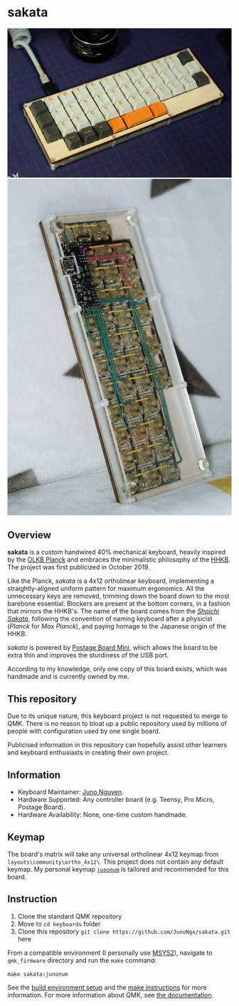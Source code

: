 # sakata

![Picture of sakata on the front](https://raw.githubusercontent.com/JunoNgx/sakata/master/sakata_front.jpg)
![Picture of sakata on the back](https://raw.githubusercontent.com/JunoNgx/sakata/master/sakata_back.jpg)

## Overview

**sakata** is a custom handwired 40% mechanical keyboard, heavily inspired by the [OLKB Planck](https://olkb.com/collections/planck) and embraces the minimalistic philosophy of the [HHKB](https://happyhackingkb.com/). The project was first publicized in October 2019.

Like the Planck, *sakata* is a 4x12 ortholinear keyboard, implementing a straightly-aligned uniform pattern for maximum ergonomics. All the unnecessary keys are removed, trimming down the board down to the most barebone essential. Blockers are present at the bottom corners, in a fashion that mirrors the HHKB's. The name of the board comes from the [*Shoichi Sakata*](https://en.wikipedia.org/wiki/Shoichi_Sakata), following the convention of naming keyboard after a physicist (*Planck* for *Max Planck*), and paying homage to the Japanese origin of the HHKB.

*sakata* is powered by [Postage Board Mini](https://www.reddit.com/r/mechmarket/comments/cbzwm1/gb_postage_board_mini_the_easiest_and_slimmest/), which allows the board to be extra thin and improves the sturdiness of the USB port.

According to my knowledge, only one copy of this board exists, which was handmade and is currently owned by me.

## This repository

Due to its unique nature, this keyboard project is not requested to merge to QMK. There is no reason to bloat up a public repository used by millions of people with configuration used by one single board.

Publicised information in this repository can hopefully assist other learners and keyboard enthusiasts in creating their own project.

## Information

* Keyboard Maintainer: [Juno Nguyen](https://github.com/junongx).
* Hardware Supported: Any controller board (e.g. Teensy, Pro Micro, Postage Board).
* Hardware Availability: None, one-time custom handmade.

## Keymap

The board's matrix will take any universal ortholinear 4x12 keymap from `layouts\community\ortho_4x12\`. This project does not contain any default keymap. My personal keymap [`junonum`](https://github.com/qmk/qmk_firmware/tree/master/layouts/community/ortho_4x12/junonum) is tailored and recommended for this board.

## Instruction

1. Clone the standard QMK repository
2. Move to `cd keyboards` folder
3. Clone this repository `git clone https://github.com/JunoNgx/sakata.git` here

From a compatible environment (I personally use [MSYS2](https://www.msys2.org/)), navigate to `qmk_firmware` directory and run the `make` command:

    make sakata:junonum
    
See the [build environment setup](https://docs.qmk.fm/#/getting_started_build_tools) and the [make instructions](https://docs.qmk.fm/#/getting_started_make_guide) for more information. For more information about QMK, see [the documentation](https://docs.qmk.fm/#/newbs).
